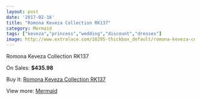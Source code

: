 ```yaml
---
layout: post
date: '2017-02-16'
title: "Romona Keveza Collection RK137"
category: Mermaid
tags: ["keveza","princess","wedding","discount","dresses"]
image: http://www.extralace.com/10295-thickbox_default/romona-keveza-collection-rk137.jpg
---
```

Romona Keveza Collection RK137

On Sales: **$435.98**
<a href="https://www.extralace.com/mermaid/4857-romona-keveza-collection-rk137.html"><amp-img layout="responsive" width="600" height="600" src="//www.extralace.com/10295-thickbox_default/romona-keveza-collection-rk137.jpg" alt="Romona Keveza Collection RK137 0" /></a>
<a href="https://www.extralace.com/mermaid/4857-romona-keveza-collection-rk137.html"><amp-img layout="responsive" width="600" height="600" src="//www.extralace.com/10296-thickbox_default/romona-keveza-collection-rk137.jpg" alt="Romona Keveza Collection RK137 1" /></a>

Buy it: [Romona Keveza Collection RK137](https://www.extralace.com/mermaid/4857-romona-keveza-collection-rk137.html "Romona Keveza Collection RK137")

View more: [Mermaid](https://www.extralace.com/5-mermaid "Mermaid")